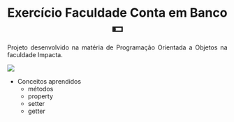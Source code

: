 <h1 align="center"> Exercício Faculdade Conta em Banco 💵</h1>

<p align="justify"> Projeto desenvolvido na matéria de Programação Orientada a Objetos na faculdade Impacta. </p>

<img src="https://img.shields.io/static/v1?label=language&message=python&color=blue&style=for-the-badge&logo=PYTHON"/>

- Conceitos aprendidos
    - métodos 
    - property
    - setter
    - getter




